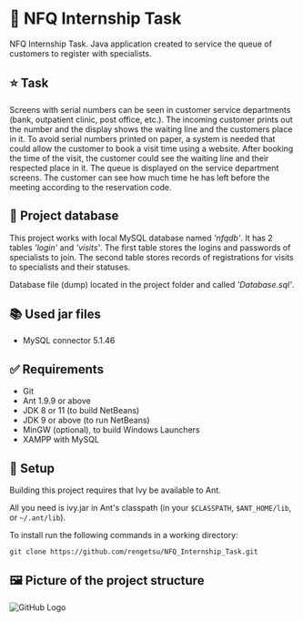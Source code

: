 # :rocket: NFQ Internship Task
NFQ Internship Task. Java application created to service the queue of customers to register with specialists. 

## :star: Task

Screens with serial numbers can be seen in customer service departments (bank, outpatient
clinic, post office, etc.). The incoming customer prints out the number and the display shows the
waiting line and the customers place in it. To avoid serial numbers printed on paper, a system is
needed that could allow the customer to book a visit time using a website. After booking the
time of the visit, the customer could see the waiting line and their respected place in it. The
queue is displayed on the service department screens. The customer can see how much time
he has left before the meeting according to the reservation code.

## :floppy_disk: Project database

  This project works with local MySQL database named *'nfqdb'*.
  It has 2 tables *'login'* and *'visits'*. The first table stores the logins and passwords of specialists to join. The second table stores records of registrations for visits to specialists and their statuses. 
  
  Database file (dump) located in the project folder and called *'Database.sql'*. 


## :books: Used jar files

  * MySQL connector 5.1.46

## :white_check_mark: Requirements

  * Git
  * Ant 1.9.9 or above
  * JDK 8 or 11 (to build NetBeans)
  * JDK 9 or above (to run NetBeans)
  * MinGW (optional), to build Windows Launchers
  * XAMPP with MySQL

## :electric_plug: Setup

Building this project requires that Ivy be available to Ant.

All you need is ivy.jar in Ant's classpath (in your `$CLASSPATH`,
`$ANT_HOME/lib`, or `~/.ant/lib`).

 To install run the following commands in a working directory:
 ```
 git clone https://github.com/rengetsu/NFQ_Internship_Task.git
 ```

## :framed_picture: Picture of the project structure

![GitHub Logo](https://i.ibb.co/m6YJwWp/Project-Structure.png)
